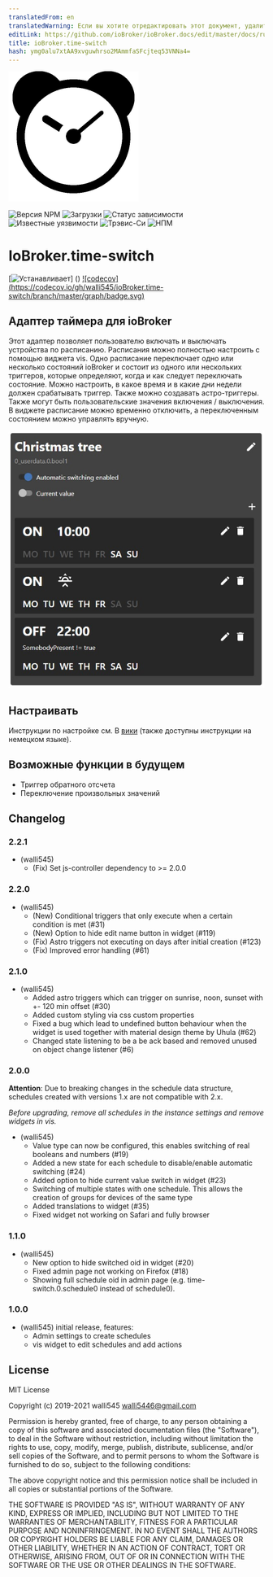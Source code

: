 ```yaml
---
translatedFrom: en
translatedWarning: Если вы хотите отредактировать этот документ, удалите поле «translationFrom», в противном случае этот документ будет снова автоматически переведен
editLink: https://github.com/ioBroker/ioBroker.docs/edit/master/docs/ru/adapterref/iobroker.time-switch/README.md
title: ioBroker.time-switch
hash: ymg0alu7xtAA9xvguwhrso2MAmmfaSFcjteq53VNNa4=
---
```

![Логотип](../../../en/adapterref/iobroker.time-switch/admin/time-switch.png)

![Версия NPM](http://img.shields.io/npm/v/iobroker.time-switch.svg)
![Загрузки](https://img.shields.io/npm/dm/iobroker.time-switch.svg)
![Статус зависимости](https://img.shields.io/david/walli545/iobroker.time-switch.svg)
![Известные уязвимости](https://snyk.io/test/github/walli545/ioBroker.time-switch/badge.svg)
![Трэвис-Си](http://img.shields.io/travis/walli545/ioBroker.time-switch/master.svg)
![НПМ](https://nodei.co/npm/iobroker.time-switch.png?downloads=true)

# IoBroker.time-switch
[![Устанавливает](https://camo.githubusercontent.com/5d62363be94ae20ae8302ef5dc2f3c533268742d/687474703a2f2f696f62726f6b65722e6c6976652f6261646765732f74696d652d7377697463682d696e7374616c6c65642e737667)] () [![codecov] (https://codecov.io/gh/walli545/ioBroker.time-switch/branch/master/graph/badge.svg)](https://codecov.io/gh/walli545/ioBroker.time-switch)

## Адаптер таймера для ioBroker
Этот адаптер позволяет пользователю включать и выключать устройства по расписанию.
Расписания можно полностью настроить с помощью виджета vis.
Одно расписание переключает одно или несколько состояний ioBroker и состоит из одного или нескольких триггеров, которые определяют, когда и как следует переключать состояние.
Можно настроить, в какое время и в какие дни недели должен срабатывать триггер. Также можно создавать астро-триггеры.
Также могут быть пользовательские значения включения / выключения.
В виджете расписание можно временно отключить, а переключенным состоянием можно управлять вручную.

![Предварительный просмотр](../../../en/adapterref/iobroker.time-switch/widgets/time-switch/img/prev/prev-device-schedule.jpg)

## Настраивать
Инструкции по настройке см. В [вики](https://github.com/walli545/ioBroker.time-switch/wiki) (также доступны инструкции на немецком языке).

## Возможные функции в будущем
- Триггер обратного отсчета
- Переключение произвольных значений

## Changelog

### 2.2.1
* (walli545)
    * (Fix) Set js-controller dependency to >= 2.0.0

### 2.2.0
* (walli545)
    * (New) Conditional triggers that only execute when a certain condition is met (#31)
    * (New) Option to hide edit name button in widget (#119)
    * (Fix) Astro triggers not executing on days after initial creation (#123)
    * (Fix) Improved error handling (#61)

### 2.1.0
* (walli545)
    * Added astro triggers which can trigger on sunrise, noon, sunset with +- 120 min offset (#30)
    * Added custom styling via css custom properties
    * Fixed a bug which lead to undefined button behaviour when the widget is used together with material design theme by Uhula (#62)
    * Changed state listening to be a be ack based and removed unused on object change listener (#6)

### 2.0.0
**Attention**: Due to breaking changes in the schedule data structure, schedules created with versions 1.x are not compatible with 2.x.

*Before upgrading, remove all schedules in the instance settings and remove widgets in vis.*
* (walli545)
    * Value type can now be configured, this enables switching of real booleans and numbers (#19)
    * Added a new state for each schedule to disable/enable automatic switching (#24)
    * Added option to hide current value switch in widget (#23)
    * Switching of multiple states with one schedule. This allows the creation of groups for devices of the same type
    * Added translations to widget (#35)
    * Fixed widget not working on Safari and fully browser

### 1.1.0
* (walli545) 
    * New option to hide switched oid in widget (#20)
    * Fixed admin page not working on Firefox (#18)
    * Showing full schedule oid in admin page (e.g. time-switch.0.schedule0 instead of schedule0).

### 1.0.0
* (walli545) initial release, features:
    * Admin settings to create schedules
    * vis widget to edit schedules and add actions

## License
MIT License

Copyright (c) 2019-2021 walli545 <walli5446@gmail.com>

Permission is hereby granted, free of charge, to any person obtaining a copy
of this software and associated documentation files (the "Software"), to deal
in the Software without restriction, including without limitation the rights
to use, copy, modify, merge, publish, distribute, sublicense, and/or sell
copies of the Software, and to permit persons to whom the Software is
furnished to do so, subject to the following conditions:

The above copyright notice and this permission notice shall be included in all
copies or substantial portions of the Software.

THE SOFTWARE IS PROVIDED "AS IS", WITHOUT WARRANTY OF ANY KIND, EXPRESS OR
IMPLIED, INCLUDING BUT NOT LIMITED TO THE WARRANTIES OF MERCHANTABILITY,
FITNESS FOR A PARTICULAR PURPOSE AND NONINFRINGEMENT. IN NO EVENT SHALL THE
AUTHORS OR COPYRIGHT HOLDERS BE LIABLE FOR ANY CLAIM, DAMAGES OR OTHER
LIABILITY, WHETHER IN AN ACTION OF CONTRACT, TORT OR OTHERWISE, ARISING FROM,
OUT OF OR IN CONNECTION WITH THE SOFTWARE OR THE USE OR OTHER DEALINGS IN THE
SOFTWARE.